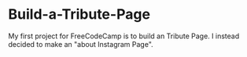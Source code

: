 # Build-a-Tribute-Page
My first project for FreeCodeCamp is to build an Tribute Page. I instead decided to make an "about Instagram Page".
